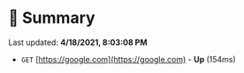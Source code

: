 # 📖 Summary
Last updated: **4/18/2021, 8:03:08 PM**

- `GET` [https://google.com](https://google.com) - **Up** (154ms)
